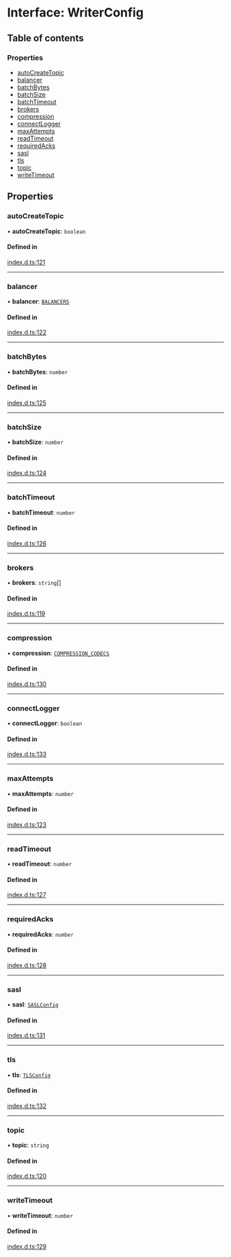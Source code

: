 # Interface: WriterConfig

## Table of contents

### Properties

- [autoCreateTopic](WriterConfig.md#autocreatetopic)
- [balancer](WriterConfig.md#balancer)
- [batchBytes](WriterConfig.md#batchbytes)
- [batchSize](WriterConfig.md#batchsize)
- [batchTimeout](WriterConfig.md#batchtimeout)
- [brokers](WriterConfig.md#brokers)
- [compression](WriterConfig.md#compression)
- [connectLogger](WriterConfig.md#connectlogger)
- [maxAttempts](WriterConfig.md#maxattempts)
- [readTimeout](WriterConfig.md#readtimeout)
- [requiredAcks](WriterConfig.md#requiredacks)
- [sasl](WriterConfig.md#sasl)
- [tls](WriterConfig.md#tls)
- [topic](WriterConfig.md#topic)
- [writeTimeout](WriterConfig.md#writetimeout)

## Properties

### autoCreateTopic

• **autoCreateTopic**: `boolean`

#### Defined in

[index.d.ts:121](https://github.com/mostafa/xk6-kafka/blob/main/api-docs/index.d.ts#L121)

---

### balancer

• **balancer**: [`BALANCERS`](../enums/BALANCERS.md)

#### Defined in

[index.d.ts:122](https://github.com/mostafa/xk6-kafka/blob/main/api-docs/index.d.ts#L122)

---

### batchBytes

• **batchBytes**: `number`

#### Defined in

[index.d.ts:125](https://github.com/mostafa/xk6-kafka/blob/main/api-docs/index.d.ts#L125)

---

### batchSize

• **batchSize**: `number`

#### Defined in

[index.d.ts:124](https://github.com/mostafa/xk6-kafka/blob/main/api-docs/index.d.ts#L124)

---

### batchTimeout

• **batchTimeout**: `number`

#### Defined in

[index.d.ts:126](https://github.com/mostafa/xk6-kafka/blob/main/api-docs/index.d.ts#L126)

---

### brokers

• **brokers**: `string`[]

#### Defined in

[index.d.ts:119](https://github.com/mostafa/xk6-kafka/blob/main/api-docs/index.d.ts#L119)

---

### compression

• **compression**: [`COMPRESSION_CODECS`](../enums/COMPRESSION_CODECS.md)

#### Defined in

[index.d.ts:130](https://github.com/mostafa/xk6-kafka/blob/main/api-docs/index.d.ts#L130)

---

### connectLogger

• **connectLogger**: `boolean`

#### Defined in

[index.d.ts:133](https://github.com/mostafa/xk6-kafka/blob/main/api-docs/index.d.ts#L133)

---

### maxAttempts

• **maxAttempts**: `number`

#### Defined in

[index.d.ts:123](https://github.com/mostafa/xk6-kafka/blob/main/api-docs/index.d.ts#L123)

---

### readTimeout

• **readTimeout**: `number`

#### Defined in

[index.d.ts:127](https://github.com/mostafa/xk6-kafka/blob/main/api-docs/index.d.ts#L127)

---

### requiredAcks

• **requiredAcks**: `number`

#### Defined in

[index.d.ts:128](https://github.com/mostafa/xk6-kafka/blob/main/api-docs/index.d.ts#L128)

---

### sasl

• **sasl**: [`SASLConfig`](SASLConfig.md)

#### Defined in

[index.d.ts:131](https://github.com/mostafa/xk6-kafka/blob/main/api-docs/index.d.ts#L131)

---

### tls

• **tls**: [`TLSConfig`](TLSConfig.md)

#### Defined in

[index.d.ts:132](https://github.com/mostafa/xk6-kafka/blob/main/api-docs/index.d.ts#L132)

---

### topic

• **topic**: `string`

#### Defined in

[index.d.ts:120](https://github.com/mostafa/xk6-kafka/blob/main/api-docs/index.d.ts#L120)

---

### writeTimeout

• **writeTimeout**: `number`

#### Defined in

[index.d.ts:129](https://github.com/mostafa/xk6-kafka/blob/main/api-docs/index.d.ts#L129)
